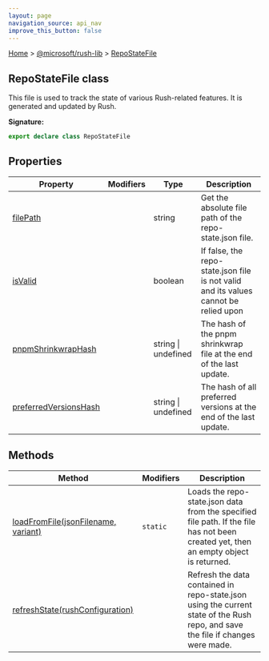 ```yaml
---
layout: page
navigation_source: api_nav
improve_this_button: false
---
```



[Home](./index.md) &gt; [@microsoft/rush-lib](./rush-lib.md) &gt; [RepoStateFile](./rush-lib.repostatefile.md)

## RepoStateFile class

This file is used to track the state of various Rush-related features. It is generated and updated by Rush.

<b>Signature:</b>

```typescript
export declare class RepoStateFile
```

## Properties

|  Property | Modifiers | Type | Description |
|  --- | --- | --- | --- |
|  [filePath](./rush-lib.repostatefile.filepath.md) |  | string | Get the absolute file path of the repo-state.json file. |
|  [isValid](./rush-lib.repostatefile.isvalid.md) |  | boolean | If false, the repo-state.json file is not valid and its values cannot be relied upon |
|  [pnpmShrinkwrapHash](./rush-lib.repostatefile.pnpmshrinkwraphash.md) |  | string \| undefined | The hash of the pnpm shrinkwrap file at the end of the last update. |
|  [preferredVersionsHash](./rush-lib.repostatefile.preferredversionshash.md) |  | string \| undefined | The hash of all preferred versions at the end of the last update. |

## Methods

|  Method | Modifiers | Description |
|  --- | --- | --- |
|  [loadFromFile(jsonFilename, variant)](./rush-lib.repostatefile.loadfromfile.md) | <code>static</code> | Loads the repo-state.json data from the specified file path. If the file has not been created yet, then an empty object is returned. |
|  [refreshState(rushConfiguration)](./rush-lib.repostatefile.refreshstate.md) |  | Refresh the data contained in repo-state.json using the current state of the Rush repo, and save the file if changes were made. |
